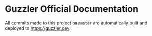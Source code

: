 # Guzzler Official Documentation

All commits made to this project on `master` are automatically built and deployed to https://guzzler.dev.